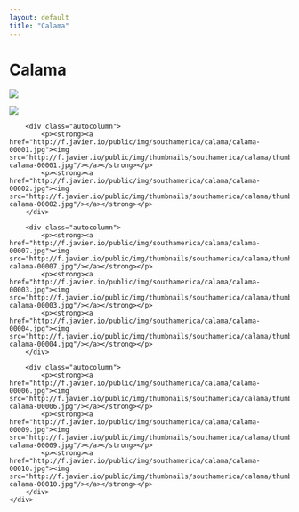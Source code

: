 ```yaml
---
layout: default
title: "Calama"
---
```


<h1 class="page" style="padding-left:0%;">Calama</h1>
<div class="page">
    <div class="autowide">
        <div class="autocolumn">
            <p><strong><a href="http://f.javier.io/public/img/southamerica/calama/calama-00008.jpg"><img src="http://f.javier.io/public/img/thumbnails/southamerica/calama/thumbnail-calama-00008.jpg"/></a></strong></p>
            <p><strong><a href="http://f.javier.io/public/img/southamerica/calama/calama-00005.jpg"><img src="http://f.javier.io/public/img/thumbnails/southamerica/calama/thumbnail-calama-00005.jpg"/></a></strong></p>
        </div>

        <div class="autocolumn">
            <p><strong><a href="http://f.javier.io/public/img/southamerica/calama/calama-00001.jpg"><img src="http://f.javier.io/public/img/thumbnails/southamerica/calama/thumbnail-calama-00001.jpg"/></a></strong></p>
            <p><strong><a href="http://f.javier.io/public/img/southamerica/calama/calama-00002.jpg"><img src="http://f.javier.io/public/img/thumbnails/southamerica/calama/thumbnail-calama-00002.jpg"/></a></strong></p>
        </div>

        <div class="autocolumn">
            <p><strong><a href="http://f.javier.io/public/img/southamerica/calama/calama-00007.jpg"><img src="http://f.javier.io/public/img/thumbnails/southamerica/calama/thumbnail-calama-00007.jpg"/></a></strong></p>
            <p><strong><a href="http://f.javier.io/public/img/southamerica/calama/calama-00003.jpg"><img src="http://f.javier.io/public/img/thumbnails/southamerica/calama/thumbnail-calama-00003.jpg"/></a></strong></p>
            <p><strong><a href="http://f.javier.io/public/img/southamerica/calama/calama-00004.jpg"><img src="http://f.javier.io/public/img/thumbnails/southamerica/calama/thumbnail-calama-00004.jpg"/></a></strong></p>
        </div>

        <div class="autocolumn">
            <p><strong><a href="http://f.javier.io/public/img/southamerica/calama/calama-00006.jpg"><img src="http://f.javier.io/public/img/thumbnails/southamerica/calama/thumbnail-calama-00006.jpg"/></a></strong></p>
            <p><strong><a href="http://f.javier.io/public/img/southamerica/calama/calama-00009.jpg"><img src="http://f.javier.io/public/img/thumbnails/southamerica/calama/thumbnail-calama-00009.jpg"/></a></strong></p>
            <p><strong><a href="http://f.javier.io/public/img/southamerica/calama/calama-00010.jpg"><img src="http://f.javier.io/public/img/thumbnails/southamerica/calama/thumbnail-calama-00010.jpg"/></a></strong></p>
        </div>
    </div>
</div>
